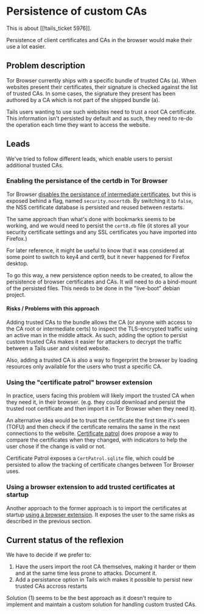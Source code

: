 # Persistence of custom CAs

This is about [[!tails_ticket 5976]].

Persistence of client certificates and CAs in the browser would make their use a lot easier.

## Problem description

Tor Browser currently ships with a specific bundle of trusted CAs (a).
When websites present their certificates, their signature is checked against the list of trusted CAs.
In some cases, the signature they present has been authored by a CA which is not part of the shipped bundle (a).

Tails users wanting to use such websites need to trust a root CA certificate. This information isn't persisted by default and as such, they need to re-do the operation each time they want to access the website.

## Leads

We've tried to follow different leads, which enable users to persist additional trusted CAs.

### Enabling the persistance of the certdb in Tor Browser

Tor Browser [disables the persistance of intermediate certificates](https://gitweb.torproject.org/tor-browser.git/commit/?h=esr24&id=b8b019f1f6398ceba356aa87699a081cb750ae44), but this is exposed behind a flag, named `security.nocertdb`. By switching it to `false`, the NSS certificate database is persisted and reused between restarts.

The same approach than what's done with bookmarks seems to be working, and we would need to persist the `cert8.db` file (it stores all your security certificate settings and any SSL certificates you have imported into Firefox.)

For later reference, it might be useful to know that it was considered at some point to switch to key4 and cert9, but it never happened for Firefox desktop.

To go this way, a new persistence option needs to be created, to allow the persistence of browser certificates and CAs. It will need to do a bind-mount of the persisted files. This needs to be done in the "live-boot" debian project.

#### Risks / Problems with this approach

Adding trusted CAs to the bundle allows the CA (or anyone with access to the CA root or intermediate certs) to inspect the TLS-encrypted traffic using an active man in the middle attack. As such, adding the option to persist custom trusted CAs makes it easier for attackers to decrypt the traffic between a Tails user and visited website.

Also, adding a trusted CA is also a way to fingerprint the browser by loading resources only available for the users who trust a specific CA.

### Using the "certificate patrol" browser extension

In practice, users facing this problem will likely import the trusted CA when they need it, in their browser. (e.g. they could download and persist the trusted root certificate and then import it in Tor Browser when they need it).

An alternative idea would be to trust the certificate the first time it's seen (TOFU) and then check if the certificate remains the same in the next connections to the website. [Certificate patrol](http://patrol.psyced.org/) does propose a way to compare the certificates when they changed, with indicators to help the user chose if the change is valid or not.

Certificate Patrol exposes a `CertPatrol.sqlite` file, which could be persisted to allow the tracking of certificate changes between Tor Browser uses.

### Using a browser extension to add trusted certificates at startup

Another approach to the former approach is to import the certificates at startup [using a browser extension](https://github.com/moba/cacert-firefox-addon/blob/master/lib/main.js). It exposes the user to the same risks as described in the previous section.

## Current status of the reflexion

We have to decide if we prefer to:

1. Have the users import the root CA themselves, making it harder or them and at the same time less prone to attacks. Document it.
2. Add a persistance option in Tails wich makes it possible to persist new trusted CAs accross restarts

Solution (1) seems to be the best approach as it doesn't require to implement and maintain a custom solution for handling custom trusted CAs.
